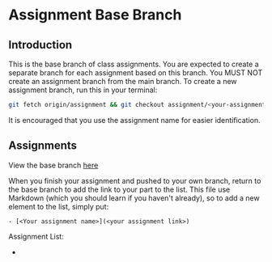 # Assignment Base Branch

## Introduction

This is the base branch of class assignments. You are expected to create a
separate branch for each assignment based on this branch. You MUST NOT create an
assignment branch from the main branch. To create a new assignment branch, run
this in your terminal:

```sh
git fetch origin/assignment && git checkout assignment/<your-assignment-name> origin/assignment
```

It is encouraged that you use the assignment name for easier identification.

## Assignments

View the base branch [here](https://github.com/nananguyen15/FA25_FER202_GROUP_5/tree/assignment)

When you finish your assignment and pushed to your own branch, return to the
base branch to add the link to your part to the list. This file use Markdown
(which you should learn if you haven't already), so to add a new element to
the list, simply put:

```
- [<Your assignment name>](<your assignment link>)
```

Assignment List:

-
